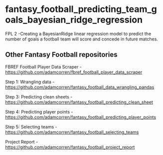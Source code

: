 # fantasy_football_predicting_team_goals_bayesian_ridge_regression
FPL 2 -Creating a BayesianRidge linear regression model to predict the number of goals a football team will score and concede in future matches.

## Other Fantasy Football repositories

FBREF Football Player Data Scraper - https://github.com/adamcorren/fbref_football_player_data_scraper

Step 1: Wrangling data - https://github.com/adamcorren/fantasy_football_data_wrangling_pandas

Step 3: Predicting clean sheets - https://github.com/adamcorren/fantasy_football_predicting_clean_sheet

Step 4: Predicting player points - https://github.com/adamcorren/fantasy_football_predicting_player_points

Step 5: Selecting teams - https://github.com/adamcorren/fantasy_football_selecting_teams

Project Report - https://github.com/adamcorren/fantasy_football_project_report
